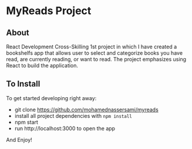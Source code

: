# MyReads Project

## About

React Development Cross-Skilling 1st project in which I have created a bookshelfs app that allows user to select and categorize books you have read, are currently reading, or want to read. The project emphasizes using React to build the application.

## To Install 

To get started developing right away:

- git clone https://github.com/mohamednassersami/myreads
- install all project dependencies with `npm install`
- npm start
- run http://localhost:3000 to open the app

And Enjoy!